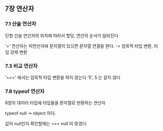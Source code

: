 ## 7장 연산자

### 7.1 산술 연산자

단항 산술 연산자의 위치에 따라서 할당, 연산의 순서가 달라진다

'+' 연산자는 피연산자에 문자열이 있으면 문자열 연결을 한다. -> 암묵적 타입 변환, 타입 강제 변환

### 7.3 비교 연산자

'===' 에서는 암묵적 타입 변환을 하지 않는다 '5', 5 는 같지 않다

### 7.8 typeof 연산자

6장의 데이터 타입에 타입들을 문자열로 반환하는 연산자

typeof null -> object 이다.

값이 null인지 확인할때는 === null 이 맞겠다.
